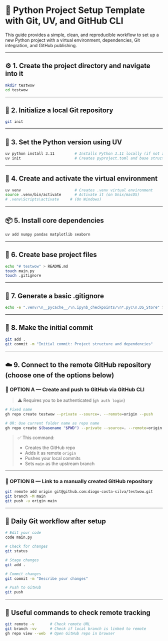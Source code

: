 # 🐍 Python Project Setup Template with Git, UV, and GitHub CLI

This guide provides a simple, clean, and reproducible workflow to set up a new Python project with a virtual environment, dependencies, Git integration, and GitHub publishing.

---

## ⚙️ 1. Create the project directory and navigate into it

```bash
mkdir testwow
cd testwow
```

---

## 🔧 2. Initialize a local Git repository

```bash
git init
```

---

## 🐍 3. Set the Python version using UV

```bash
uv python install 3.11         # Installs Python 3.11 locally (if not already installed)
uv init                        # Creates pyproject.toml and base structure
```

---

## 🧪 4. Create and activate the virtual environment

```bash
uv venv                        # Creates .venv virtual environment
source .venv/bin/activate      # Activate it (on Unix/macOS)
# .venv\Scripts\activate     # (On Windows)
```

---

## 📦 5. Install core dependencies

```bash
uv add numpy pandas matplotlib seaborn
```

---

## 📁 6. Create base project files

```bash
echo "# testwow" > README.md
touch main.py
touch .gitignore
```

---

## 🚫 7. Generate a basic .gitignore

```bash
echo -e ".venv/\n__pycache__/\n.ipynb_checkpoints/\n*.pyc\n.DS_Store" > .gitignore
```

---

## 💾 8. Make the initial commit

```bash
git add .
git commit -m "Initial commit: Project structure and dependencies"
```

---

## ☁️ 9. Connect to the remote GitHub repository (choose one of the options below)

### 🔁 OPTION A — Create and push to GitHub via GitHub CLI

> ⚠️ Requires you to be authenticated (`gh auth login`)

```bash
# Fixed name
gh repo create testwow --private --source=. --remote=origin --push

# OR: Use current folder name as repo name
gh repo create $(basename "$PWD") --private --source=. --remote=origin --push
```

> ✅ This command:
> - Creates the GitHub repo
> - Adds it as remote `origin`
> - Pushes your local commits
> - Sets `main` as the upstream branch

---

### 🧷 OPTION B — Link to a manually created GitHub repository

```bash
git remote add origin git@github.com:diogo-costa-silva/testwow.git
git branch -M main
git push -u origin main
```

---

## 🚀 Daily Git workflow after setup

```bash
# Edit your code
code main.py

# Check for changes
git status

# Stage changes
git add .

# Commit changes
git commit -m "Describe your changes"

# Push to GitHub
git push
```

---

## 🧪 Useful commands to check remote tracking

```bash
git remote -v       # Check remote URL
git branch -vv      # Check if local branch is linked to remote
gh repo view --web  # Open GitHub repo in browser
```
